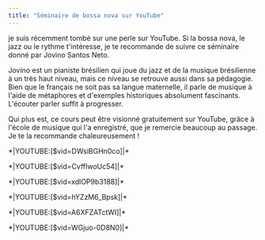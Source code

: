 ```yaml
---
title: "Séminaire de bossa nova sur YouTube"
---
```


je suis récemment tombé sur une perle sur YouTube. Si la bossa nova, le jazz ou 
le rythme t'intéresse, je te recommande de suivre ce séminaire donné par Jovino 
Santos Neto.

Jovino est un pianiste brésilien qui joue du jazz et de la musique brésilienne 
à un très haut niveau, mais ce niveau se retrouve aussi dans sa pédagogie. Bien 
que le français ne soit pas sa langue maternelle, il parle de musique à l'aide 
de métaphores et d'exemples historiques absolument fascinants. L'écouter parler 
suffit à progresser.

Qui plus est, ce cours peut être visionné gratuitement sur YouTube, grâce à 
l'école de musique qui l'a enregistré, que je remercie beaucoup au passage. Je 
te la recommande chaleureusement !

\*\|YOUTUBE:[$vid=DWsiBGHn0co]\|\*

\*\|YOUTUBE:[$vid=CvffIwoUc54]\|\*

\*\|YOUTUBE:[$vid=xdlOP9b3188]\|\*

\*\|YOUTUBE:[$vid=hYZzM6_Bpsk]\|\*

\*\|YOUTUBE:[$vid=A6XFZATctWI]\|\*

\*\|YOUTUBE:[$vid=WGjuo-0D8N0]\|\*
